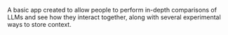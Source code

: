 A basic app created to allow people to perform in-depth comparisons of LLMs and see how they interact together, along with several experimental ways to store context. 
